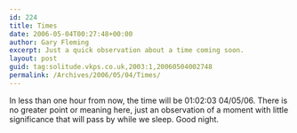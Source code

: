 ```yaml
---
id: 224
title: Times
date: 2006-05-04T00:27:48+00:00
author: Gary Fleming
excerpt: Just a quick observation about a time coming soon.
layout: post
guid: tag:solitude.vkps.co.uk,2003:1,20060504002748
permalink: /Archives/2006/05/04/Times/
---
```

In less than one hour from now, the time will be 01:02:03 04/05/06. There is no greater point or meaning here, just an observation of a moment with little significance that will pass by while we sleep. Good night.